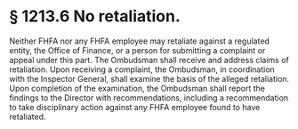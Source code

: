 # § 1213.6   No retaliation.

Neither FHFA nor any FHFA employee may retaliate against a regulated entity, the Office of Finance, or a person for submitting a complaint or appeal under this part. The Ombudsman shall receive and address claims of retaliation. Upon receiving a complaint, the Ombudsman, in coordination with the Inspector General, shall examine the basis of the alleged retaliation. Upon completion of the examination, the Ombudsman shall report the findings to the Director with recommendations, including a recommendation to take disciplinary action against any FHFA employee found to have retaliated.




